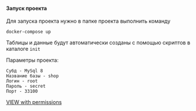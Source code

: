 #### Запуск проекта

Для запуска проекта нужно в папке проекта выполнить команду
    
    docker-compose up

Таблицы и данные будут автоматически созданы с помощью скриптов в каталоге `init`

Параметры проекта:

    Субд - MySql 8
    Название базы - shop
    Логин - root
    Пароль - secret
    Порт - 33100
    
[VIEW with permissions](https://github.com/websys-forever/work-with-sql/tree/master/view/queries.sql)


